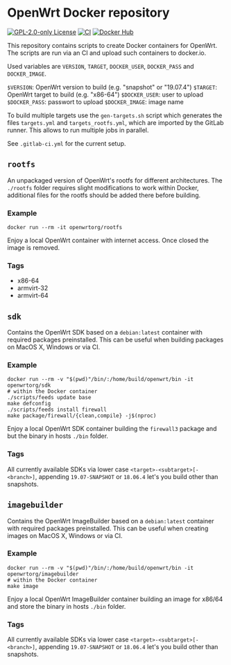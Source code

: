 # OpenWrt Docker repository

[![GPL-2.0-only License][license-badge]][license-ref]
[![CI][ci-badge]][ci-ref]
[![Docker Hub][docker-hub-badge]][docker-hub-ref]

This repository contains scripts to create Docker containers for OpenWrt. The
scripts are run via an CI and upload such containers to docker.io.

Used variables are `VERSION`, `TARGET`, `DOCKER_USER`, `DOCKER_PASS` and `DOCKER_IMAGE`.

`$VERSION`: OpenWrt version to build (e.g. "snapshot" or "19.07.4")
`$TARGET`: OpenWrt target to build (e.g. "x86-64")
`$DOCKER_USER`: user to upload
`$DOCKER_PASS`: passwort to upload
`$DOCKER_IMAGE`: image name

To build multiple targets use the `gen-targets.sh` script which generates the
files `targets.yml` and `targets_rootfs.yml`, which are imported by the GitLab
runner. This allows to run multiple jobs in parallel.

See `.gitlab-ci.yml` for the current setup.

## `rootfs`

An unpackaged version of OpenWrt's rootfs for different architectures. The
`./rootfs` folder requires slight modifications to work within Docker,
additional files for the rootfs should be added there before building.

### Example

    docker run --rm -it openwrtorg/rootfs

Enjoy a local OpenWrt container with internet access. Once closed the image is
removed.

### Tags

* x86-64
* armvirt-32
* armvirt-64

## `sdk`

Contains the OpenWrt SDK based on a `debian:latest` container with required
packages preinstalled. This can be useful when building packages on MacOS X,
Windows or via CI.

### Example

    docker run --rm -v "$(pwd)"/bin/:/home/build/openwrt/bin -it openwrtorg/sdk
    # within the Docker container
    ./scripts/feeds update base
    make defconfig
    ./scripts/feeds install firewall
    make package/firewall/{clean,compile} -j$(nproc)

Enjoy a local OpenWrt SDK container building the `firewall3` package and but the
binary in hosts `./bin` folder.

### Tags


All currently available SDKs via lower case `<target>-<subtarget>[-<branch>]`,
appending `19.07-SNAPSHOT` or `18.06.4` let's you build other than snapshots.

## `imagebuilder`

Contains the OpenWrt ImageBuilder based on a `debian:latest` container with
required packages preinstalled. This can be useful when creating images on
MacOS X, Windows or via CI.

### Example

    docker run --rm -v "$(pwd)"/bin/:/home/build/openwrt/bin -it openwrtorg/imagebuilder
    # within the Docker container
    make image

Enjoy a local OpenWrt ImageBuilder container building an image for x86/64 and
store the binary in hosts `./bin` folder.

### Tags

All currently available SDKs via lower case `<target>-<subtarget>[-<branch>]`,
appending `19.07-SNAPSHOT` or `18.06.4` let's you build other than snapshots.

[ci-badge]: https://gitlab.com/openwrtorg/docker/badges/master/pipeline.svg
[ci-ref]: https://gitlab.com/openwrtorg/docker/commits/master
[docker-hub-badge]: https://img.shields.io/badge/docker--hub-openwrtorg-blue.svg?style=flat-square
[docker-hub-ref]: https://hub.docker.com/u/openwrtorg
[license-badge]: https://img.shields.io/github/license/openwrt/docker.svg?style=flat-square
[license-ref]: LICENSE
